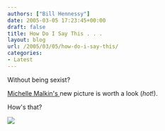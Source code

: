 ```yaml
---
authors: ["Bill Hennessy"]
date: 2005-03-05 17:23:45+00:00
draft: false
title: How Do I Say This . . .
layout: blog
url: /2005/03/05/how-do-i-say-this/
categories:
- Latest
---
```


Without being sexist?




[Michelle Malkin's ](https://michellemalkin.com/)new picture is worth a look (_hot_!). 




How's that?

![](https://blog.billhennessy.com/aggbug.aspx?PostID=1299)


